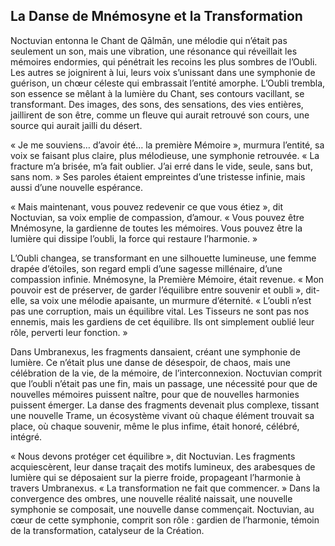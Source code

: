## La Danse de Mnémosyne et la Transformation

Noctuvian entonna le Chant de Qālmān, une mélodie qui n’était pas seulement un son, mais une vibration, une résonance qui réveillait les mémoires endormies, qui pénétrait les recoins les plus sombres de l’Oubli. Les autres se joignirent à lui, leurs voix s’unissant dans une symphonie de guérison, un chœur céleste qui embrassait l’entité amorphe. L’Oubli trembla, son essence se mêlant à la lumière du Chant, ses contours vacillant, se transformant. Des images, des sons, des sensations, des vies entières, jaillirent de son être, comme un fleuve qui aurait retrouvé son cours, une source qui aurait jailli du désert.

« Je me souviens… d’avoir été… la première Mémoire », murmura l’entité, sa voix se faisant plus claire, plus mélodieuse, une symphonie retrouvée. « La fracture m’a brisée, m’a fait oublier. J’ai erré dans le vide, seule, sans but, sans nom. » Ses paroles étaient empreintes d’une tristesse infinie, mais aussi d’une nouvelle espérance.

« Mais maintenant, vous pouvez redevenir ce que vous étiez », dit Noctuvian, sa voix emplie de compassion, d’amour. « Vous pouvez être Mnémosyne, la gardienne de toutes les mémoires. Vous pouvez être la lumière qui dissipe l’oubli, la force qui restaure l’harmonie. »

L’Oubli changea, se transformant en une silhouette lumineuse, une femme drapée d’étoiles, son regard empli d’une sagesse millénaire, d’une compassion infinie. Mnémosyne, la Première Mémoire, était revenue. « Mon pouvoir est de préserver, de garder l’équilibre entre souvenir et oubli », dit-elle, sa voix une mélodie apaisante, un murmure d’éternité. « L’oubli n’est pas une corruption, mais un équilibre vital. Les Tisseurs ne sont pas nos ennemis, mais les gardiens de cet équilibre. Ils ont simplement oublié leur rôle, perverti leur fonction. »

Dans Umbranexus, les fragments dansaient, créant une symphonie de lumière. Ce n’était plus une danse de désespoir, de chaos, mais une célébration de la vie, de la mémoire, de l’interconnexion. Noctuvian comprit que l’oubli n’était pas une fin, mais un passage, une nécessité pour que de nouvelles mémoires puissent naître, pour que de nouvelles harmonies puissent émerger. La danse des fragments devenait plus complexe, tissant une nouvelle Trame, un écosystème vivant où chaque élément trouvait sa place, où chaque souvenir, même le plus infime, était honoré, célébré, intégré.

« Nous devons protéger cet équilibre », dit Noctuvian. Les fragments acquiescèrent, leur danse traçait des motifs lumineux, des arabesques de lumière qui se déposaient sur la pierre froide, propageant l’harmonie à travers Umbranexus. « La transformation ne fait que commencer. » Dans la convergence des ombres, une nouvelle réalité naissait, une nouvelle symphonie se composait, une nouvelle danse commençait. Noctuvian, au cœur de cette symphonie, comprit son rôle : gardien de l’harmonie, témoin de la transformation, catalyseur de la Création.
